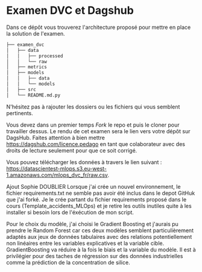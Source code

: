 # Examen DVC et Dagshub
Dans ce dépôt vous trouverez l'architecture proposé pour mettre en place la solution de l'examen. 

```bash       
├── examen_dvc          
│   ├── data       
│   │   ├── processed      
│   │   └── raw       
│   ├── metrics       
│   ├── models      
│   │   ├── data      
│   │   └── models        
│   ├── src       
│   └── README.md.py       
```
N'hésitez pas à rajouter les dossiers ou les fichiers qui vous semblent pertinents.

Vous devez dans un premier temps *Fork* le repo et puis le cloner pour travailler dessus. Le rendu de cet examen sera le lien vers votre dépôt sur DagsHub. Faites attention à bien mettre https://dagshub.com/licence.pedago en tant que colaborateur avec des droits de lecture seulement pour que ce soit corrigé.

Vous pouvez télécharger les données à travers le lien suivant : https://datascientest-mlops.s3.eu-west-1.amazonaws.com/mlops_dvc_fr/raw.csv.

Ajout Sophie DOUBLIER
Lorsque j'ai crée un nouvel environnement, le fichier requirements.txt ne semble pas avoir été inclus dans le depot GitHuk que j'ai forké. Je le crée partant du fichier requirements proposé dans le cours (Template_accidents_MLOps) et je retire les outils inutiles quite à les installer si besoin lors de l'éxécution de mon script.

Pour le choix du modèle, j'ai choisi le Gradient Boosting et j'aurais pu prendre le Random Forest car ces deux modèles semblent particulièrement adaptés aux jeux de données tabulaires avec des relations potentiellement non linéaires entre les variables explicatives et la variable cible. GradientBoosting va réduire à la fois le biais et la variable du modèle. Il est à privilégier pour des taches de régression sur des données industrielles comme la prédiction de la concentration de silice. 
